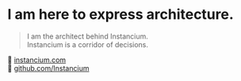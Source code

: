 # I am here to express architecture. 

> I am the architect behind Instancium.  
> Instancium is a corridor of decisions.

🔗 [instancium.com](https://instancium.com)  
📂 [github.com/Instancium](https://github.com/Instancium)
